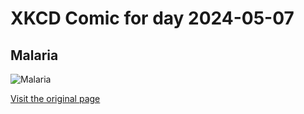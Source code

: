 
# XKCD Comic for day 2024-05-07

## Malaria

![Malaria](https://imgs.xkcd.com/comics/malaria.jpg "The malaria party was David's idea")

[Visit the original page](https://xkcd.com/51/)
